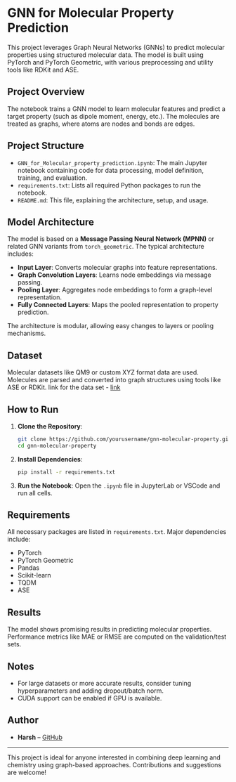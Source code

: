 
# GNN for Molecular Property Prediction

This project leverages Graph Neural Networks (GNNs) to predict molecular properties using structured molecular data. The model is built using PyTorch and PyTorch Geometric, with various preprocessing and utility tools like RDKit and ASE.

##  Project Overview

The notebook trains a GNN model to learn molecular features and predict a target property (such as dipole moment, energy, etc.). The molecules are treated as graphs, where atoms are nodes and bonds are edges.

##  Project Structure

- `GNN_for_Molecular_property_prediction.ipynb`: The main Jupyter notebook containing code for data processing, model definition, training, and evaluation.
- `requirements.txt`: Lists all required Python packages to run the notebook.
- `README.md`: This file, explaining the architecture, setup, and usage.

##  Model Architecture

The model is based on a **Message Passing Neural Network (MPNN)** or related GNN variants from `torch_geometric`. The typical architecture includes:

- **Input Layer**: Converts molecular graphs into feature representations.
- **Graph Convolution Layers**: Learns node embeddings via message passing.
- **Pooling Layer**: Aggregates node embeddings to form a graph-level representation.
- **Fully Connected Layers**: Maps the pooled representation to property prediction.

The architecture is modular, allowing easy changes to layers or pooling mechanisms.

##  Dataset

Molecular datasets like QM9 or custom XYZ format data are used. Molecules are parsed and converted into graph structures using tools like ASE or RDKit.
link for the data set - [link](https://www.kaggle.com/competitions/molecular-property-prediction-challenge/data)

##  How to Run

1. **Clone the Repository**:
   ```bash
   git clone https://github.com/yourusername/gnn-molecular-property.git
   cd gnn-molecular-property
   ```

2. **Install Dependencies**:
   ```bash
   pip install -r requirements.txt
   ```

3. **Run the Notebook**:
   Open the `.ipynb` file in JupyterLab or VSCode and run all cells.

##  Requirements

All necessary packages are listed in `requirements.txt`. Major dependencies include:

- PyTorch
- PyTorch Geometric
- Pandas
- Scikit-learn
- TQDM
- ASE

##  Results

The model shows promising results in predicting molecular properties. Performance metrics like MAE or RMSE are computed on the validation/test sets.

##  Notes

- For large datasets or more accurate results, consider tuning hyperparameters and adding dropout/batch norm.
- CUDA support can be enabled if GPU is available.

##  Author

- **Harsh** – [GitHub](https://github.com/harshu0117)

---

This project is ideal for anyone interested in combining deep learning and chemistry using graph-based approaches. Contributions and suggestions are welcome!
